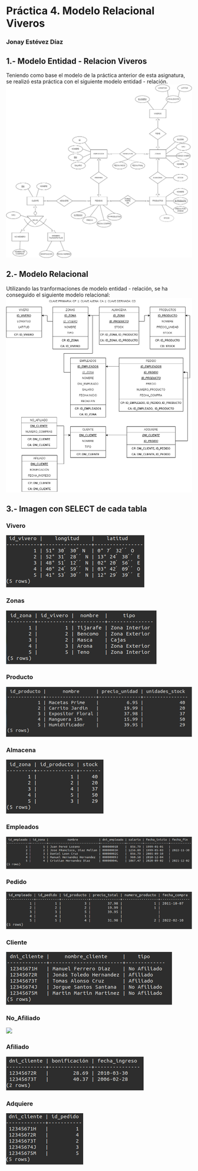 # Práctica 4. Modelo Relacional Viveros
### Jonay Estévez Díaz

## 1.- Modelo Entidad - Relacion Viveros
Teniendo como base el modelo de la práctica anterior de esta asignatura, se realizó esta práctica con el siguiente modelo entidad - relación.  
![](https://github.com/alu0101100586/Modelo_Relacional_Vivero/blob/main/img/Modelo-Ent-Rela-Jonay-Estevez-viveros.jpg)

## 2.- Modelo Relacional
Utilizando las tranformaciones de modelo entidad - relación, se ha conseguido el siguiente modelo relacional:
![](https://github.com/alu0101100586/Modelo_Relacional_Vivero/blob/main/img/Modelo_relacional_viveros.jpg)

## 3.- Imagen con SELECT de cada tabla
### Vivero
![](https://github.com/alu0101100586/Modelo_Relacional_Vivero/blob/main/img/vivero.PNG)

### Zonas
![](https://github.com/alu0101100586/Modelo_Relacional_Vivero/blob/main/img/zonas.PNG)

### Producto
![](https://github.com/alu0101100586/Modelo_Relacional_Vivero/blob/main/img/producto.PNG)

### Almacena
![](https://github.com/alu0101100586/Modelo_Relacional_Vivero/blob/main/img/almacena.PNG)

### Empleados
![](https://github.com/alu0101100586/Modelo_Relacional_Vivero/blob/main/img/empleado.PNG)

### Pedido
![](https://github.com/alu0101100586/Modelo_Relacional_Vivero/blob/main/img/pedido.PNG)

### Cliente
![](https://github.com/alu0101100586/Modelo_Relacional_Vivero/blob/main/img/cliente.PNG)

### No_Afiliado
![](https://github.com/alu0101100586/Modelo_Relacional_Vivero/blob/main/img/no_afliliado.PNG)

### Afiliado
![](https://github.com/alu0101100586/Modelo_Relacional_Vivero/blob/main/img/afiliado.PNG)

### Adquiere
![](https://github.com/alu0101100586/Modelo_Relacional_Vivero/blob/main/img/adquiere.PNG)
